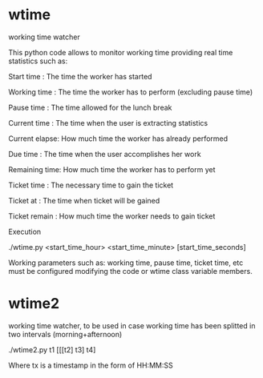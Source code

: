 # wtime
working time watcher

This python code allows to monitor working time providing real time statistics such as:

Start time    : The time the worker has started

Working time  : The time the worker has to perform (excluding pause time)

Pause time    : The time allowed for the lunch break

Current time  : The time when the user is extracting statistics

Current elapse: How much time the worker has already performed

Due time      : The time when the user accomplishes her work

Remaining time: How much time the worker has to perform yet

Ticket time   : The necessary time to gain the ticket

Ticket at     : The time when ticket will be gained

Ticket remain : How much time the worker needs to gain ticket


Execution

./wtime.py <start_time_hour> <start_time_minute> [start_time_seconds]

Working parameters such as: working time, pause time, ticket time, etc must be configured modifying the code or wtime class variable members.

# wtime2
working time watcher, to be used in case working time has been splitted in two intervals (morning+afternoon)

./wtime2.py t1 [[[t2] t3] t4]

Where tx is a timestamp in the form of HH:MM:SS

